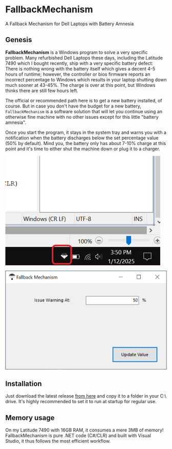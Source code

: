 # FallbackMechanism
A Fallback Mechanism for Dell Laptops with Battery Amnesia

## Genesis

**FallbackMechanism** is a Windows program to solve a very specific problem. Many refurbished Dell Laptops these days, including the Latitude 7490 which I bought recently, ship with a very specific battery defect: There is nothing wrong with the battery itself which gives a decent 4-5 hours of runtime; however, the controller or bios firmware reports an incorrect percentage to Windows which results in your laptop shutting down much sooner at 43-45%. The charge is over at this point, but Windows thinks there are still few hours left.

The official or recommended path here is to get a new battery installed, of course. But in case you don't have the budget for a new battery, `FallbackMechanism` is a software solution that will let you continue using an otherwise fine machine with no other issues except for this little "battery amnesia".

Once you start the program, it stays in the system tray and warns you with a notification when the battery discharges below the set percentage value (50% by default). Mind you, the battery only has about 7-10% charge at this point and it's time to either shut the machine down or plug it to a charger.

![tray-icon](https://raw.githubusercontent.com/prahladyeri/fallbackmechanism/main/screenshots/tray-icon.png)

![program](https://raw.githubusercontent.com/prahladyeri/fallbackmechanism/main/screenshots/program.png)

## Installation

Just download the latest release [from here](https://github.com/prahladyeri/FallbackMechanism/releases/latest) and copy it to a folder in your C:\ drive. It's highly recommended to set it to run at startup for regular use.

## Memory usage

On my Latitude 7490 with 16GB RAM, it consumes a mere 3MB of memory! FallbackMechanism is pure .NET code (C#/CLR) and built with Visual Studio, it thus follows the most efficient workflow.